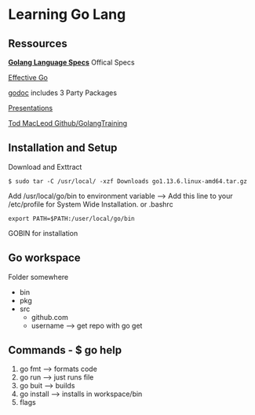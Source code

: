 # Learning Go Lang


## Ressources

**[Golang Language Specs](https://golang.org/ref/spec)** Offical Specs

[Effective Go](https://golang.org/doc/effective_go.html)

[godoc](https://godoc.org/) includes 3 Party Packages

[Presentations](https://goo.gl/Tbz6Xf)

[Tod MacLeod Github/GolangTraining](https://github.com/GoesToEleven/GolangTraining)



## Installation and Setup

Download and Exttract

    $ sudo tar -C /usr/local/ -xzf Downloads go1.13.6.linux-amd64.tar.gz

Add /usr/local/go/bin to environment variable --> Add this line to your /etc/profile for System Wide Installation. or .bashrc

    export PATH=$PATH:/user/local/go/bin

GOBIN for installation


## Go workspace

Folder somewhere
 * bin
 * pkg
 * src
     * github.com
     * username --> get repo with go get
  

## Commands - $ go help

1. go fmt --> formats code
2. go run --> just runs file
3. go buit --> builds
4. go install --> installs in workspace/bin
5. flags
